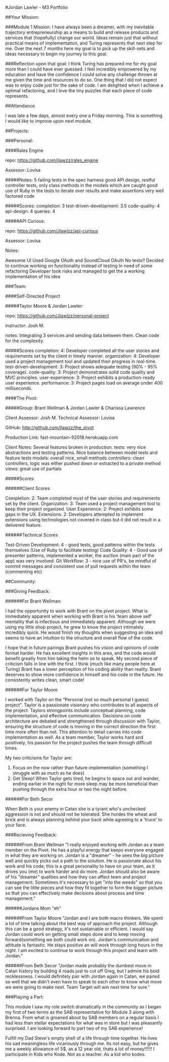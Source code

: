#Jordan Lawler - M3 Portfolio

##Your Mission:

###Module 1 Mission:
I have always been a dreamer, with my inevitable trajectory entrepreneurship as a means to build and release products and services that (hopefully) change our world. Ideas remain just that without practical means of implementation, and Turing represents that next step for me. Over the next 7 months here my goal is to pick up the skill-sets and ideas necessary to begin my journey to this goal.

###Reflection upon that goal:
I think Turing has prepared me for my goal more than I could have ever guessed.  I feel incredibly empowered by my education and have the confidence I could solve any challenge thrown at me given the time and resources to do so.  One thing that I did not expect was to enjoy code just for the sake of code.  I am delighted when I achieve a optimal refactoring, and I love the tiny puzzles that each piece of code represents.

##Attendance

I was late a few days, almost every one a Friday morning. This is something I would like to improve upon next module.

##Projects:

###Personal:

####Rales Engine

repo: https://github.com/jlawzz/rales_engine

Assessor: Lovisa

#####Notes:
5 failing tests in the spec harness
good API design, restful
controller tests, only class methods in the models which are caught
good use of Ruby in the tests to iterate over results and make assertions
very well factored code

#####Scores:
completion: 3
test-driven-development: 3.5
code-quality: 4
api-design: 4
queries: 4

#####API Curious:

repo: https://github.com/Jlawlzz/api-curious

Assessor: Lovisa

Notes:

Awesome UI Used Google OAuth and SoundCloud OAuth No tests!! Decided to continue working on functionality instead of testing In need of some refactoring Developer took risks and managed to get the a working implementation of his idea

###Team:

####Self-Directed Project

#####Taylor Moore & Jordan Lawler:

repo: https://github.com/Jlawlzz/personal-project

instructor: Josh M.

notes:
Integrating 3 services and sending data between them.
Clean code for the complexity.

#####Scores
completion: 4: Developer completed all the user stories and requirements set by the client in timely manner.
organization: 4: Developer used a project management tool and updated their progress in real-time.
test-driven-development: 3: Project shows adequate testing (90% - 95% coverage).
code-quality: 3: Project demonstrates solid code quality and MVC principles.
user-experience: 3: Project exhibits a production-ready user experience.
performance: 3: Project pages load on average under 400 milliseconds.

####The Pivot:

#####Group: Brant Wellman & Jordan Lawler & Charissa Lawrence

Client Assessor: Josh M. Technical Assessor: Lovisa

GitHub: http://github.com/jlawzz/the_pivot

Production Link: fast-mountain-92018.herokuapp.com

Client Notes: Several features broken in production. tests: very nice abstractions and testing patterns. Nice balance between model tests and feature tests models: overall nice, small methods controllers: clean controllers, logic was either pushed down or extracted to a private method views: great use of partials

#####Scores

######Client Scores

Completion: 2: Team completed most of the user stories and requirements set by the client.
Organization: 3: Team used a project management tool to keep their project organized.
User Experience: 2: Project exhibits some gaps in the UX.
Extensions: 2: Developers attempted to implement extensions using technologies not covered in class but it did not result in a delivered feature.

######Technical Scores

Test-Driven Development: 4 - good tests, good patterns within the tests themselves (Use of Ruby to facilitate testing)
Code Quality: 4 - Good use of presenter patterns, implemented a worker, the auction (main part of the app) was very involved.
Git Workflow: 3 - nice use of PR's, be mindful of commit messages and consistent use of pull requests within the team (commenting etc)

##Community:

###Giving Feedback:

######For Brant Wellman:

I had the opportunity to work with Brant on the pivot project. What is immediately apparent when working with Brant is his ‘team above self’ mentality that is infectious and immediately apparent.  Although we were using my little shop project, he grew to know the project intimately incredibly quick.  He would finish my thoughts when suggesting an idea and seems to have an intuition to the structure and overall flow of the code.

I hope that in future pairings Brant pushes his vision and opinions of code format harder.  He has excellent insights in this area, and the code would benefit greatly from him taking the helm so to speak. My second piece of criticism falls in line with the first. I think (much like many people here at Turing) Brant has a lower perception of his coding ability than reality.   Brant deserves to show more confidence in himself and his code in the future. He consistently writes clean, smart code!

######For Taylor Moore

I worked with Taylor on the “Personal (not so much personal I guess) project”.  Taylor is a passionate visionary who contributes to all aspects of the project.  Taylors strongpoints include conceptual planning,  code implementation, and effective communication.  Decisions on code architecture are debated and strengthened through discussion with Taylor, ensuring the structure of code is moving in the correct direction the first time more often than not.  This attention to detail carries into code implementation as well.  As  a team member, Taylor works hard and positively, his passion for the project pushes the team through difficult times.

My two criticisms for Taylor are:
1. Focus on the now rather than future implementation (something I struggle with as much as he does)
2. Get Sleep!  When Taylor gets tired, he begins to space out and wander, ending earlier in the night for more sleep may be more beneficial than pushing through the extra hour or two the night before.

######For Beth Secor

When Beth is your enemy in Catan she is a tyrant who's unchecked aggression is not and should not be tolerated.  She hordes the wheat and brick and is always planning behind your back while agreeing to a 'truce' to your face.

###Recieving Feedback:

######From Brant Wellman
"I really enjoyed working with Jordan as a team member on the Pivot. He has a playful energy that keeps everyone engaged in what they are working on. Jordan is a "dreamer" - he sees the big picture well and quickly picks out a path to the solution. He is passionate about his work and his code; this is a great personality to have on your team, as it drives you (me) to work harder and do more. Jordan should also be aware of his "dreamer" qualities and how they can affect team and project management. Sometimes it's necessary to get "into the weeds" so that you can see the little pieces and how they fit together to form the bigger picture so that you can effectively make decisions about process and time management."

######Jordans Mom
"eh"

######From Taylor Moore
"Jordan and I are both macro thinkers. We spent a lot of time talking about the best way of approach the project. Although this can be a good strategy, it's not sustainable or efficient. I would say Jordan could work on getting small steps done and to keep moving forward(something we both could work on). Jordan's communication and attitude is fantastic. He stays positive an will work through long hours in the night. I am excited to continue to work through this project and learn with Jordan."

######From Beth Secor
"Jordan made probably the dumbest move in Catan history by building 4 roads just to cut off Greg, but I admire his bold recklessness. I would definitely pair with Jordan again in Catan, we paired so well that we didn't even have to speak to each other to know what move we were going to make next. Team Target will win next time for sure."

###Playing a Part:

This module I saw my role switch dramatically in the community as I began my first of two terms as the SAB representative for Module 3 along with Brenna.  From what is groaned about by SAB members on a regular basis I had less than stellar expectations for what was in store but I was pleasantly surprised.  I am looking forward to part two of my SAB experience!

Fulfill my Dad Steve's empty shell of a life through time together. He lives his sad meaningless life vicariously through me. Its not easy, but he gives me a weekly allowance of 5$, as a 12 year old, thats a lot of money!!!!!! I participate in Kids who Kode. Not as a teacher. As a kid who kodes.


